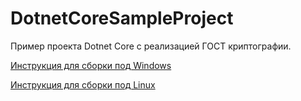 ﻿# DotnetCoreSampleProject
Пример проекта Dotnet Core с реализацией ГОСТ криптографии.

[Инструкция для сборки под Windows](https://github.com/CryptoProLLC/DotnetCoreSampleProject/blob/master/docs/Windows.md)

[Инструкция для сборки под Linux](https://github.com/CryptoProLLC/DotnetCoreSampleProject/blob/master/docs/Linux.md)
